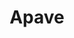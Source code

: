 ---
layout: partner
title: Apave
spiel: 
contact:
tel: 
email: 
website: www.apave-international.com
link: http://www.apave-international.com
logo: apave_small.png
---